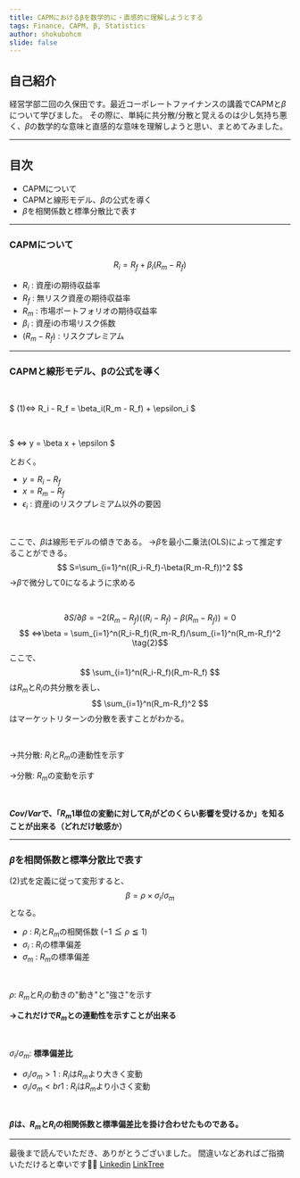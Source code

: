 ```yaml
---
title: CAPMにおけるβを数学的に・直感的に理解しようとする
tags: Finance, CAPM, β, Statistics
author: shokubohcm
slide: false
---
```


## 自己紹介

経営学部二回の久保田です。最近コーポレートファイナンスの講義でCAPMと$\beta$について学びました。
その際に、単純に共分散/分散と覚えるのは少し気持ち悪く、$\beta$の数学的な意味と直感的な意味を理解しようと思い、まとめてみました。

---

## 目次

- CAPMについて
- CAPMと線形モデル、$β$の公式を導く
- $β$を相関係数と標準分散比で表す

---

### CAPMについて

$$ R_i = R_f + \beta_i(R_m - R_f) \tag{1}$$

- $R_i$ : 資産iの期待収益率
- $R_f$ : 無リスク資産の期待収益率
- $R_m$ : 市場ポートフォリオの期待収益率
- $\beta_i$ : 資産iの市場リスク係数
- $(R_m - R_f)$ : リスクプレミアム

---

### CAPMと線形モデル、βの公式を導く

</br>

$ (1)⇔ R_i - R_f = \beta_i(R_m - R_f) + \epsilon_i $

</br>

$ ⇔ y = \beta x + \epsilon $

とおく。

- $y = R_i - R_f$
- $x = R_m - R_f$
- $\epsilon_i$ : 資産iのリスクプレミアム以外の要因

</br>

ここで、$\beta$は線形モデルの傾きである。
→$β$を最小二乗法(OLS)によって推定することができる。
$$ S=\sum_{i=1}^n((R_i-R_f)-\beta(R_m-R_f))^2 $$
→$β$で微分して$0$になるように求める

</br>

$$ \partial S/\partial \beta = -2 (R_m-R_f)((R_i-R_f)-\beta(R_m-R_f))=0 $$
$$ ⇔\beta = \sum_{i=1}^n(R_i-R_f)(R_m-R_f)/\sum_{i=1}^n(R_m-R_f)^2 \tag{2}$$
ここで、
$$  \sum_{i=1}^n(R_i-R_f)(R_m-R_f) $$は$R_m$と$R_i$の共分散を表し、
$$ \sum_{i=1}^n(R_m-R_f)^2 $$ はマーケットリターンの分散を表すことがわかる。

</br>

→共分散: $R_i$と$R_m$の連動性を示す

→分散: $R_m$の変動を示す

</br>

**$Cov/Var$で、「$R_m$1単位の変動に対して$R_i$がどのくらい影響を受けるか」を知ることが出来る（どれだけ敏感か）**

---

### $β$を相関係数と標準分散比で表す

(2)式を定義に従って変形すると、
$$ \beta = \rho\times\sigma_i/\sigma_m $$
となる。

- $\rho$ : $R_i$と$R_m$の相関係数 ($-1 \leqq \rho \leqq 1$)
- $\sigma_i$ : $R_i$の標準偏差
- $\sigma_m$ : $R_m$の標準偏差

</br>

$\rho$: $R_m$と$R_i$の動きの"動き"と"強さ"を示す

**→これだけで$R_m$との連動性を示すことが出来る**

</br>

$\sigma_i/\sigma_m$: **標準偏差比**

- $\sigma_i/\sigma_m > 1$ : $R_i$は$R_m$より大きく変動
- $\sigma_i/\sigma_m <br 1$ : $R_i$は$R_m$より小さく変動

</br>

**$β$は、$R_m$と$R_i$の相関係数と標準偏差比を掛け合わせたものである。**

---
最後まで読んでいただき、ありがとうございました。
間違いなどあればご指摘いただけると幸いです🙇‍♂️
[Linkedin](https://www.linkedin.com/in/shokubohcm/)
[LinkTree](https://linktr.ee/shokubohcm)
